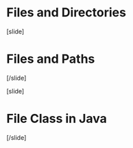 # Files and Directories

[slide]

# Files and Paths

[/slide]

[slide]

# File Class in Java

[/slide]

    